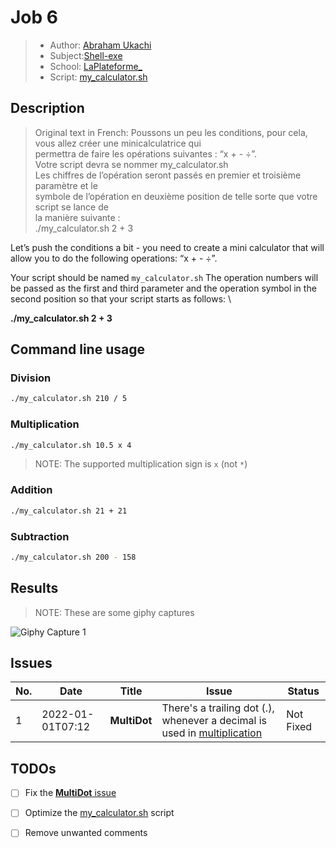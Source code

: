 # Job 6
> - Author: [Abraham Ukachi](https://github.com/abraham-ukachi) 
> - Subject:[Shell-exe](https://github.com/abraham-ukachi/shell-exe)
> - School: [LaPlateforme\_](https://laplateforme.io)
> - Script: [my_calculator.sh](./my_calculator.sh)



## Description
> Original text in French: 
> Poussons un peu les conditions, pour cela, vous allez créer une minicalculatrice qui \
>  permettra de faire les opérations suivantes : “x + - ÷”. \
> Votre script devra se nommer my_calculator.sh \
> Les chiffres de l’opération seront passés en premier et troisième paramètre et le \
> symbole de l’opération en deuxième position de telle sorte que votre script se lance de \
> la manière suivante : \
> ./my_calculator.sh 2 + 3  

Let’s push the conditions a bit - you need to create a mini calculator that will allow you to do the following operations: “x + - ÷”. 

Your script should be named `my_calculator.sh`  The operation numbers will be passed as the first and third parameter and the operation symbol in the second position so that your script starts as follows: \

**./my_calculator.sh 2 + 3**

## Command line usage

### Division

```sh
./my_calculator.sh 210 / 5
```

### Multiplication

```sh
./my_calculator.sh 10.5 x 4
```
> NOTE: The supported multiplication sign is `x` (not `*`) 

### Addition

```sh
./my_calculator.sh 21 + 21
```

### Subtraction

```sh
./my_calculator.sh 200 - 158
```


## Results
> NOTE: These are some giphy captures

![Giphy Capture 1](./.screenshots/giphy_capture1.gif)



## Issues

| No. | Date | Title | Issue | Status
| --- | ---- | ----- | ----- | ------
| 1 | 2022-01-01T07:12 | **MultiDot** | There's a trailing dot (.), whenever a decimal is used in [multiplication](#Multiplication)  | Not Fixed



## TODOs

- [ ] Fix the [**MultiDot** issue](#Issues)
- [ ] Optimize the [my_calculator.sh](./my_calculator.sh) script
- [ ] Remove unwanted comments

  
